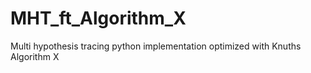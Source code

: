 # MHT_ft_Algorithm_X
Multi hypothesis tracing python implementation optimized with Knuths Algorithm X
